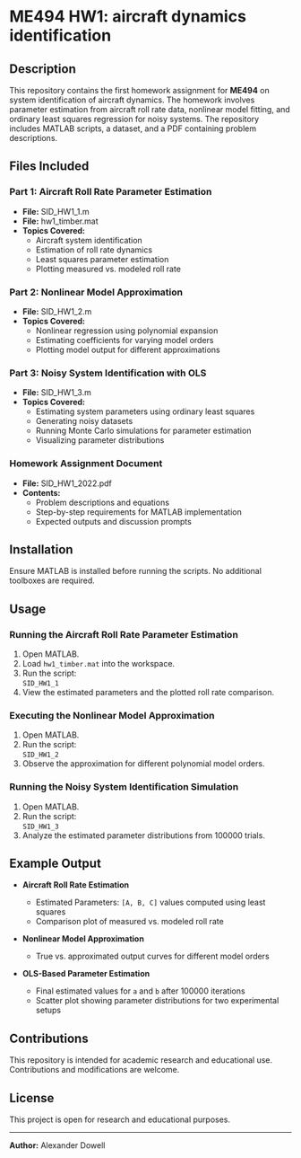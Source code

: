 # ME494 HW1: aircraft dynamics identification  

## Description  
This repository contains the first homework assignment for **ME494** on system identification of aircraft dynamics. The homework involves parameter estimation from aircraft roll rate data, nonlinear model fitting, and ordinary least squares regression for noisy systems. The repository includes MATLAB scripts, a dataset, and a PDF containing problem descriptions.  

## Files Included  

### **Part 1: Aircraft Roll Rate Parameter Estimation**  
- **File:** SID_HW1_1.m  
- **File:** hw1_timber.mat  
- **Topics Covered:**  
  - Aircraft system identification  
  - Estimation of roll rate dynamics  
  - Least squares parameter estimation  
  - Plotting measured vs. modeled roll rate  

### **Part 2: Nonlinear Model Approximation**  
- **File:** SID_HW1_2.m  
- **Topics Covered:**  
  - Nonlinear regression using polynomial expansion  
  - Estimating coefficients for varying model orders  
  - Plotting model output for different approximations  
  
### **Part 3: Noisy System Identification with OLS**  
- **File:** SID_HW1_3.m  
- **Topics Covered:**  
  - Estimating system parameters using ordinary least squares  
  - Generating noisy datasets  
  - Running Monte Carlo simulations for parameter estimation  
  - Visualizing parameter distributions  

### **Homework Assignment Document**  
- **File:** SID_HW1_2022.pdf  
- **Contents:**  
  - Problem descriptions and equations  
  - Step-by-step requirements for MATLAB implementation  
  - Expected outputs and discussion prompts  

## Installation  
Ensure MATLAB is installed before running the scripts. No additional toolboxes are required.  

## Usage  

### **Running the Aircraft Roll Rate Parameter Estimation**  
1. Open MATLAB.  
2. Load `hw1_timber.mat` into the workspace.  
3. Run the script:  
   ```SID_HW1_1```  
4. View the estimated parameters and the plotted roll rate comparison.  

### **Executing the Nonlinear Model Approximation**  
1. Open MATLAB.  
2. Run the script:  
   ```SID_HW1_2```  
3. Observe the approximation for different polynomial model orders.  

### **Running the Noisy System Identification Simulation**  
1. Open MATLAB.  
2. Run the script:  
   ```SID_HW1_3```  
3. Analyze the estimated parameter distributions from 100000 trials.  

## Example Output  

- **Aircraft Roll Rate Estimation**  
  - Estimated Parameters: `[A, B, C]` values computed using least squares  
  - Comparison plot of measured vs. modeled roll rate  

- **Nonlinear Model Approximation**  
  - True vs. approximated output curves for different model orders  

- **OLS-Based Parameter Estimation**  
  - Final estimated values for `a` and `b` after 100000 iterations  
  - Scatter plot showing parameter distributions for two experimental setups  

## Contributions  
This repository is intended for academic research and educational use. Contributions and modifications are welcome.  

## License  
This project is open for research and educational purposes.  

---  
**Author:** Alexander Dowell  

